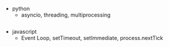 - python
    - asyncio, threading, multiprocessing

```python

```

- javascript
    - Event Loop, setTimeout, setImmediate, process.nextTick

```javascript
```